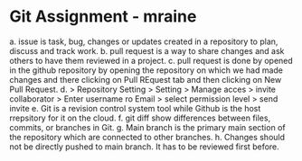 # Git Assignment - mraine
a. issue is task, bug, changes or updates created in a repository to plan, discuss and track work. 
b. pull request is a way to share changes and ask others to have them reviewed in a project. 
c. pull request is done by opened in the github repository by opening the repository on which we had made changes and there clicking on Pull REquest tab and then clicking on New Pull Request. 
d. > Repository Setting > Setting > Manage acces > invite collaborator > Enter username ro Email > select permission level > send invite 
e. Git is a revision control system tool while Github is the host rrepsitory for it on the cloud. 
f. git diff show differences between files, commits, or branches in Git. 
g. Main branch is the primary main section of the repository which are connected to other branches. 
h. Changes should not be directly pushed to main branch. It has to be reviewed first before.

